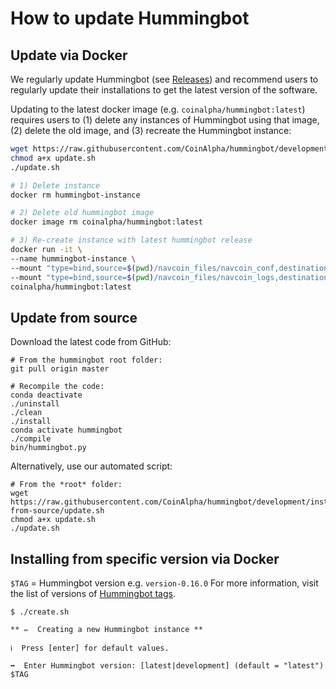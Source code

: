 # How to update Hummingbot

## Update via Docker

We regularly update Hummingbot (see [Releases](/release-notes/)) and recommend users to regularly update their installations to get the latest version of the software.  

Updating to the latest docker image (e.g. `coinalpha/hummingbot:latest`) requires users to (1) delete any instances of Hummingbot using that image, (2) delete the old image, and (3) recreate the Hummingbot instance:

```bash tab="Script"
wget https://raw.githubusercontent.com/CoinAlpha/hummingbot/development/installation/docker-commands/update.sh
chmod a+x update.sh
./update.sh
```

```bash tab="Detailed Commands"
# 1) Delete instance
docker rm hummingbot-instance

# 2) Delete old hummingbot image
docker image rm coinalpha/hummingbot:latest

# 3) Re-create instance with latest hummingbot release
docker run -it \
--name hummingbot-instance \
--mount "type=bind,source=$(pwd)/navcoin_files/navcoin_conf,destination=/conf/" \
--mount "type=bind,source=$(pwd)/navcoin_files/navcoin_logs,destination=/logs/" \
coinalpha/hummingbot:latest
```


## Update from source

Download the latest code from GitHub:

```
# From the hummingbot root folder:
git pull origin master

# Recompile the code:
conda deactivate
./uninstall
./clean
./install
conda activate hummingbot
./compile
bin/hummingbot.py
```

Alternatively, use our automated script:

```
# From the *root* folder:
wget https://raw.githubusercontent.com/CoinAlpha/hummingbot/development/installation/install-from-source/update.sh
chmod a+x update.sh
./update.sh
```


## Installing from specific version via Docker
`$TAG` = Hummingbot version e.g. `version-0.16.0` For more information, visit the list of versions of [Hummingbot tags](https://hub.docker.com/r/coinalpha/hummingbot/tags).

```
$ ./create.sh 

** ✏️  Creating a new Hummingbot instance **

ℹ️  Press [enter] for default values.

➡️  Enter Hummingbot version: [latest|development] (default = "latest")
$TAG
```
